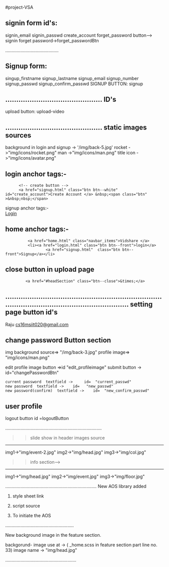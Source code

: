 #project-VSA

signin form id's:
------------------
 signin_email
 signin_passwd
 create_account
 forget_password
 button--> signin
 forget password->forget_passwordBtn

..........................................

 Signup form:
------------------
 singup_firstname
 signup_lastname
 signup_email
 signup_number
 signup_passwd
 signup_confirm_passwd
 SIGNUP BUTTON: signup

............................................
 ID's
------------------
 upload button: upload-video

............................................
 static images sources
------------------
background in login and signup -> '/img/back-5.jpg'
rocket ->"img/icons/rocket.png"
man ->"img/icons/man.png"
title icon ->"img/icons/avatar.png"

login anchor tags:-
------------------
          <!-- create button -->
          <a href="signup.html" class="btn btn--white" id="create_account">Create Account </a> &nbsp;<span class="btn" >&nbsp;nbsp;</span>


signup anchor tags:-      
<a href="login.html" class="btn btn--white"  id="signin">Login</a>
<!-- for now the signup is created using float next update will be done by using grid property -->

home anchor tags:-
------------------
              <a href="home.html" class="navbar_items">Vidshare </a> 
              <li><a href="login.html" class="btn btn--front">login</a>
                      <a href="signup.html"  class="btn btn--front">Signup</a></li>

close button in upload page
-------------------              
             <a href="#headSection" class="btn--close">&times;</a>

...............................................................................................................................
setting page button id's
----------------------
<span class="accountHolderName">Raju</span>
<span class="accountHolderId">cs16msiit020@gmail.com</span>

change password Button section
---------------------------------
img background source=> "/img/back-3.jpg"
   profile image=>  "img/icons/man.png"
   
   edit profile image button =>id "edit_profileimage"
   submit button -> id="changePasswordBtn"

    current password  textfield ->     id=  "current_passwd"
    new password  textfield ->    id=   "new_passwd"
    new password(confirm)  textfield ->    id=  "new_confirm_passwd"



user profile
------------------
logout button id =logoutButton




............................................................................
>>slide show in header images source
------------------
img1->"img/event-2.jpg"
img2->"img/head.jpg"
img3->"img/col.jpg"

>>info section-->
------------------
img1->"img/head.jpg" 
img2->"img/event.jpg"
img3->"img/floor.jpg"


........................................................................
New AOS library added

1) style sheet link
 <link href="https://unpkg.com/aos@2.3.1/dist/aos.css" rel="stylesheet">
 
 
2) script source 
  <script src="https://unpkg.com/aos@2.3.1/dist/aos.js"></script>
  
3) To initiate the AOS
 <script>
    AOS.init();
</script>

......................................................
 
 New background image in the feature section.
 
 backgorund- image use at  ->  ( _home.scss in feature section part line no. 33)
 image name ->  "img/head.jpg"
 
 ........................................................
 


